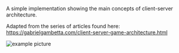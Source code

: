 A simple implementation showing the main concepts of client-server architecture.

Adapted from the series of articles found here: https://gabrielgambetta.com/client-server-game-architecture.html

![example picture](https://github.com/aussio/aussio/OpenMMO/blob/main/docs/images/01-client-side-prediction.png?raw=true)